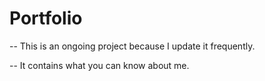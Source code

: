 # Portfolio

-- This is an ongoing project because I update it frequently.

--  It contains what you can know about me.
